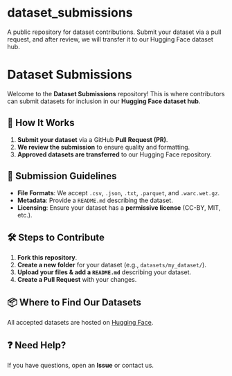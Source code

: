 # dataset_submissions
A public repository for dataset contributions. Submit your dataset via a pull request, and after review, we will transfer it to our Hugging Face dataset hub.

# Dataset Submissions

Welcome to the **Dataset Submissions** repository! This is where contributors can submit datasets for inclusion in our **Hugging Face dataset hub**.

## 🔹 How It Works
1. **Submit your dataset** via a GitHub **Pull Request (PR)**.
2. **We review the submission** to ensure quality and formatting.
3. **Approved datasets are transferred** to our Hugging Face repository.

## 📝 Submission Guidelines
- **File Formats**: We accept `.csv`, `.json`, `.txt`, `.parquet`, and `.warc.wet.gz`.
- **Metadata**: Provide a `README.md` describing the dataset.
- **Licensing**: Ensure your dataset has a **permissive license** (CC-BY, MIT, etc.).

## 🛠 Steps to Contribute
1. **Fork this repository**.
2. **Create a new folder** for your dataset (e.g., `datasets/my_dataset/`).
3. **Upload your files & add a `README.md`** describing your dataset.
4. **Create a Pull Request** with your changes.

## 📦 Where to Find Our Datasets
All accepted datasets are hosted on [Hugging Face](https://huggingface.co/NarraVibe/datasets).

## ❓ Need Help?
If you have questions, open an **Issue** or contact us.
